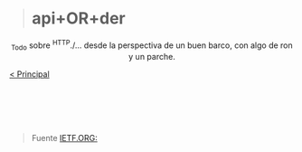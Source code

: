 ># api+OR+der

<p align="center">
<sub>Todo</sub> sobre <sup>HTTP</sup>./... desde la perspectiva de un buen barco, con algo de ron y un parche.
</p>

[< Principal](https://github.com/Inf3r/apiORder/blob/f2520c15545ba163275eef8af2ecd22b2ad1ad07/README.md)

<br>
<br>
<br>
<br>

>Fuente [IETF.ORG:](https://datatracker.ietf.org/doc/html/rfc9110)




